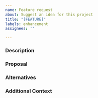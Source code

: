 ```yaml
---
name: Feature request
about: Suggest an idea for this project
title: "[FEATURE]"
labels: enhancement
assignees: ''

---
```


### Description
<!-- A clear and concise description of what the problem is. E.g. "I'm always frustrated when …". -->
<!-- Is your feature request related to a problem? -->



### Proposal
<!-- Describe the solution you'd like in a clear and concise fashion -->



### Alternatives
<!-- Describe alternative solutions or features you've considered to achieve the same goal. -->



### Additional Context
<!-- Add any other context or screenshots about the feature request here. -->
